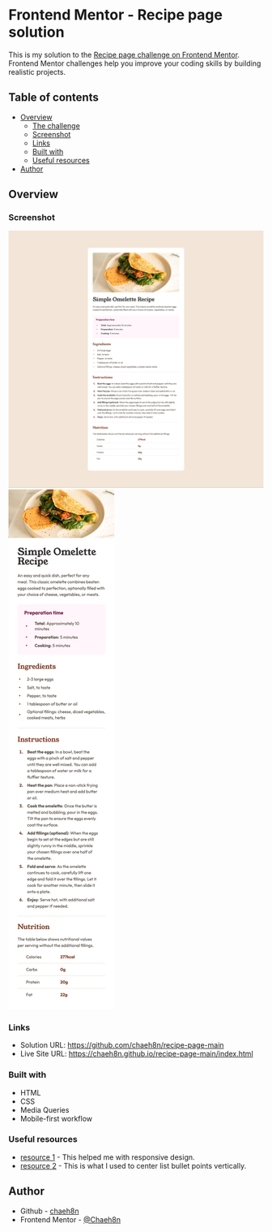 # Frontend Mentor - Recipe page solution

This is my solution to the [Recipe page challenge on Frontend Mentor](https://www.frontendmentor.io/challenges/recipe-page-KiTsR8QQKm). Frontend Mentor challenges help you improve your coding skills by building realistic projects. 

## Table of contents

- [Overview](#overview)
  - [The challenge](#the-challenge)
  - [Screenshot](#screenshot)
  - [Links](#links)
  - [Built with](#built-with)
  - [Useful resources](#useful-resources)
- [Author](#author)


## Overview

### Screenshot

![](./design/recipe-page-desktop-screenshot.png)
![](./design/recipe-page-mobile-screenshot.png)

### Links

- Solution URL: https://github.com/chaeh8n/recipe-page-main
- Live Site URL: https://chaeh8n.github.io/recipe-page-main/index.html


### Built with

- HTML
- CSS
- Media Queries
- Mobile-first workflow


### Useful resources

- [resource 1](https://fedmentor.dev/posts/responsive-meaning/) - This helped me with responsive design. 
- [resource 2](https://idkshite.com/posts/vertical-center-bullet) - This is what I used to center list bullet points vertically. 


## Author

- Github - [chaeh8n](https://github.com/chaeh8n)
- Frontend Mentor - [@Chaeh8n](https://www.frontendmentor.io/profile/Chaeh8n)
